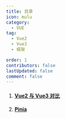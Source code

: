 ```yaml
---
title: 目录
icon: mulu
category:
  - VUE
tag:
  - Vue2
  - Vue3
  - 框架

order: 1
contributors: false
lastUpdated: false
comment: false
---
```


1. #### [Vue2 与 Vue3 对比](Vue2%E4%B8%8EVue3%E5%AF%B9%E6%AF%94.md)

2. #### [Pinia](./Pinia.md)
